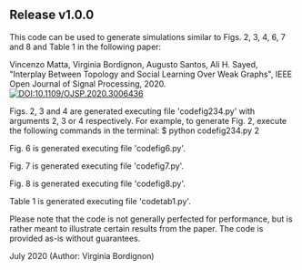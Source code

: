 ## Release v1.0.0

This code can be used to generate simulations similar to Figs. 2, 3, 4, 6, 7 and 8 and Table 1 in the following paper:

Vincenzo Matta, Virginia Bordignon, Augusto Santos, Ali H. Sayed, "Interplay Between Topology and Social Learning Over Weak Graphs", IEEE Open Journal of Signal Processing, 2020. [![DOI:10.1109/OJSP.2020.3006436](https://zenodo.org/badge/DOI/10.1007/978-3-319-76207-4_15.svg)](https://doi.org/10.1109/OJSP.2020.3006436)

Figs. 2, 3 and 4 are generated executing file 'codefig234.py' with arguments 2, 3 or 4 respectively. For example, to generate Fig. 2, execute the following commands in the terminal:
$ python codefig234.py 2

Fig. 6 is generated executing file 'codefig6.py'.

Fig. 7 is generated executing file 'codefig7.py'.

Fig. 8 is generated executing file 'codefig8.py'.

Table 1 is generated executing file 'codetab1.py'.

Please note that the code is not generally perfected for performance, but is rather meant to illustrate certain results from the paper. The code is provided as-is without guarantees.

July 2020 (Author: Virginia Bordignon)

